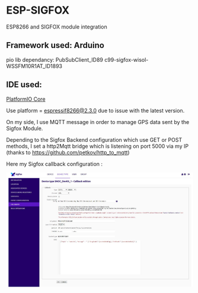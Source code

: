 # ESP-SIGFOX
ESP8266 and SIGFOX module integration

## Framework used: Arduino

pio lib dependancy: PubSubClient_ID89 c99-sigfox-wisol-WSSFM10R1AT_ID1893

## IDE used:
[PlatformIO Core](https://docs.platformio.org/en/latest/quickstart.html)

Use platform = espressif8266@2.3.0 due to issue with the latest version.

On my side, I use MQTT message in order to manage GPS data sent by the Sigfox Module.

Depending to the Sigfox Backend configuration which use GET or POST methods, I set a http2Mqtt bridge which is listening on port 5000 via my IP  (thanks to https://github.com/petkov/http_to_mqtt)

Here my Sigfox callback configuration :

![Alt text](./sigfox.JPG)
